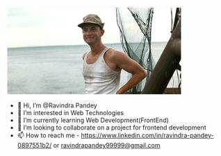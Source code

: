 ![welcome](./assets/welcome.gif)
-  👋 Hi, I’m @Ravindra Pandey
- 👀 I’m interested in Web Technologies
- 🌱 I’m currently learning Web Development(FrontEnd)
- 💞️ I’m looking to collaborate on a project for frontend development 
- 📫 How to reach me - https://www.linkedin.com/in/ravindra-pandey-0897551b2/ or ravindrapandey99999@gmail.com

<!---
RavindraP04/RavindraP04 is a ✨ special ✨ repository because its `README.md` (this file) appears on your GitHub profile.
You can click the Preview link to take a look at your changes.
--->
